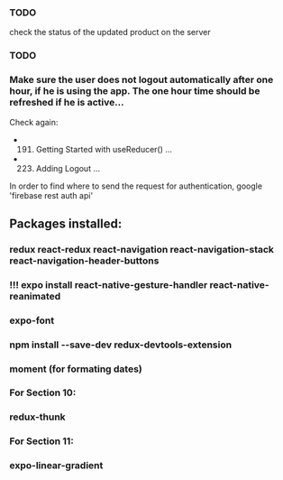 ### TODO

check the status of the updated product on the server

### TODO

### Make sure the user does not logout automatically after one hour, if he is using the app. The one hour time should be refreshed if he is active...

Check again:

- 191. Getting Started with useReducer() ...
- 223. Adding Logout ...

In order to find where to send the request for authentication, google 'firebase rest auth api'

## Packages installed:

### redux react-redux react-navigation react-navigation-stack react-navigation-header-buttons

### !!! expo install react-native-gesture-handler react-native-reanimated

### expo-font

### npm install --save-dev redux-devtools-extension

### moment (for formating dates)

### For Section 10:

### redux-thunk

### For Section 11:

### expo-linear-gradient
